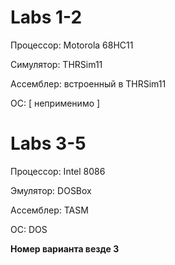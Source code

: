 # Labs 1-2

Процессор: Motorola 68HC11

Симулятор: THRSim11

Ассемблер: встроенный в THRSim11

ОС: \[ неприменимо \]

# Labs 3-5

Процессор: Intel 8086

Эмулятор: DOSBox

Ассемблер: TASM

ОС: DOS


**Номер варианта везде 3**
